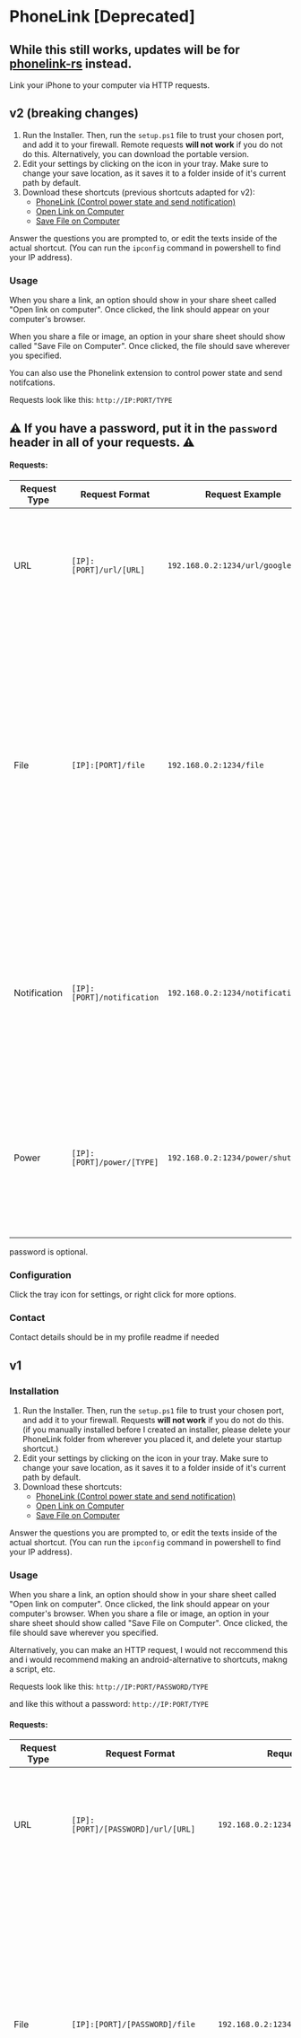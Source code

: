 # PhoneLink [Deprecated]

## While this still works, updates will be for [phonelink-rs](https://github.com/ahsan-a/phonelink-rs) instead.

Link your iPhone to your computer via HTTP requests.

## v2 (breaking changes)

1. Run the Installer. Then, run the `setup.ps1` file to trust your chosen port, and add it to your firewall. Remote requests **will not work** if you do not do this. Alternatively, you can download the portable version. 
2. Edit your settings by clicking on the icon in your tray. Make sure to change your save location, as it saves it to a folder inside of it's current path by default.
3. Download these shortcuts (previous shortcuts adapted for v2):
    - [PhoneLink (Control power state and send notification)](https://www.icloud.com/shortcuts/bfdf5285149340c6a249465769d814cd)
    - [Open Link on Computer](https://www.icloud.com/shortcuts/44915410f35c45f8b962414c81dbd17c)
    - [Save File on Computer](https://www.icloud.com/shortcuts/e6491f37c37e42069488034d55df8227)

Answer the questions you are prompted to, or edit the texts inside of the actual shortcut. (You can run the `ipconfig` command in powershell to find your IP address).

### Usage

When you share a link, an option should show in your share sheet called "Open link on computer". Once clicked, the link should appear on your computer's browser.

When you share a file or image, an option in your share sheet should show called "Save File on Computer". Once clicked, the file should save wherever you specified.

You can also use the Phonelink extension to control power state and send notifcations.

Requests look like this: `http://IP:PORT/TYPE`


## ⚠ If you have a password, put it in the `password` header in all of your requests. ⚠

#### Requests:
|Request Type | Request Format | Request Example | Request Description |
|--|--|--|--|
| URL | `[IP]:[PORT]/url/[URL]` | `192.168.0.2:1234/url/google.co.uk` | A GET request to send a link to your computer. It doesn't need to begin with `http://` or `https://`.|
| File |`[IP]:[PORT]/file`|`192.168.0.2:1234/file`| POST request to save files on your computer. Your file(s) inside of a form-data body. The key can be anything and the value must be your file(s). You can have multiple of these. The save location is whatever specified inside of your settings.|
|Notification|`[IP]:[PORT]/notification`| `192.168.0.2:1234/notification` |A GET request to send a notification to your computer. Your content must be in the form of headers. Your headers are `title`, and `body`. |
|Power|`[IP]:[PORT]/power/[TYPE]`|`192.168.0.2:1234/power/shutdown`|A GET request to control your computer's power state. your `[TYPE]` must be either: `shutdown`, `restart`, `logout`, or `lock`.|


password is optional.

### Configuration
Click the tray icon for settings, or right click for more options.

### Contact
Contact details should be in my profile readme if needed

## v1

### Installation

1. Run the Installer. Then, run the `setup.ps1` file to trust your chosen port, and add it to your firewall. Requests **will not work** if you do not do this. (if you manually installed before I created an installer, please delete your PhoneLink folder from wherever you placed it, and delete your startup shortcut.)
2. Edit your settings by clicking on the icon in your tray. Make sure to change your save location, as it saves it to a folder inside of it's current path by default.
3. Download these shortcuts:
    - [PhoneLink (Control power state and send notification)](https://www.icloud.com/shortcuts/17aacb75e9704c45bb65b9e8d748f7dd)
    - [Open Link on Computer](https://www.icloud.com/shortcuts/19bfb332f6be4ffd8b5ebcbc55d15cfb)
    - [Save File on Computer](https://www.icloud.com/shortcuts/8c3aa77aecb944a9aa4ee5e202ee4bed)

Answer the questions you are prompted to, or edit the texts inside of the actual shortcut. (You can run the `ipconfig` command in powershell to find your IP address).

### Usage

When you share a link, an option should show in your share sheet called "Open link on computer". Once clicked, the link should appear on your computer's browser.
When you share a file or image, an option in your share sheet should show called "Save File on Computer". Once clicked, the file should save wherever you specified.

Alternatively, you can make an HTTP request, I would not reccommend this and i would recommend making an android-alternative to shortcuts, makng a script, etc. 

Requests look like this: `http://IP:PORT/PASSWORD/TYPE`

and like this without a password: `http://IP:PORT/TYPE`

#### Requests:
|Request Type | Request Format | Request Example | Request Description |
|--|--|--|--|
| URL | `[IP]:[PORT]/[PASSWORD]/url/[URL]` | `192.168.0.2:1234/1234/url/google.co.uk` | A GET request to send a link to your computer. It doesn't need to begin with `http://` or `https://`.|
| File |`[IP]:[PORT]/[PASSWORD]/file`|`192.168.0.2:1234/1234/file`| POST request to save files on your computer. Your file(s) inside of a form-data body. The key can be anything and the value must be your file(s). You can have multiple of these. The save location is whatever specified inside of your settings.|
|Notification|`[IP]:[PORT]/[PASSWORD]/notification`| `192.168.0.2:1234/1234/notification` |A GET request to send a notification to your computer. Your content must be in the form of headers. Your headers are `title`, and `body`. |
|Power|`[IP]:[PORT]/[PASSWORD]/power/[TYPE]`|`192.168.0.2:1234/1234/power/shutdown`|A GET request to control your computer's power state. your `[TYPE]` must be either: `shutdown`, `restart`, `logout`, or `lock`.|

The password is optional.

If you run into any problems make an issue, orcontact me on discord (ahsan#4403).

### Configuration

A settings menu is now available by clicking on the PhoneLink icon in the system tray. (v1.2.0)
